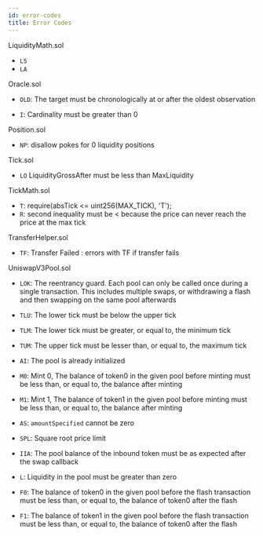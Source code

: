 ```yaml
---
id: error-codes
title: Error Codes
---
```



LiquidityMath.sol

* `LS` 
* `LA`

Oracle.sol

* `OLD`: The target must be chronologically at or after the oldest observation

* `I`: Cardinality must be greater than 0
  
Position.sol

* `NP`: disallow pokes for 0 liquidity positions

Tick.sol

* `LO` LiquidityGrossAfter must be less than MaxLiquidity

TickMath.sol 

* `T`:  require(absTick <= uint256(MAX_TICK), 'T');
* `R`: second inequality must be < because the price can never reach the price at the max tick

TransferHelper.sol

* `TF`: Transfer Failed : errors with TF if transfer fails


UniswapV3Pool.sol

* `LOK`: The reentrancy guard. Each pool can only be called once during a single transaction. This includes multiple swaps, or withdrawing a flash and then swapping on the same pool afterwards 

* `TLU`: The lower tick must be below the upper tick
* `TLM`: The lower tick must be greater, or equal to, the minimum tick
* `TUM`: The upper tick must be lesser than, or equal to, the maximum tick
* `AI`: The pool is already initialized
* `M0`: Mint 0, The balance of token0 in the given pool before minting must be less than, or equal to, the balance after minting
* `M1`: Mint 1, The balance of token1 in the given pool before minting must be less than, or equal to, the balance after minting
* `AS`: `amountSpecified` cannot be zero
* `SPL`: Square root price limit
* `IIA`: The pool balance of the inbound token must be as expected after the swap callback
* `L`: Liquidity in the pool must be greater than zero
* `F0`: The balance of token0 in the given pool before the flash transaction must be less than, or equal to, the balance of token0 after the flash
* `F1`: The balance of token1 in the given pool before the flash transaction must be less than, or equal to, the balance of token0 after the flash